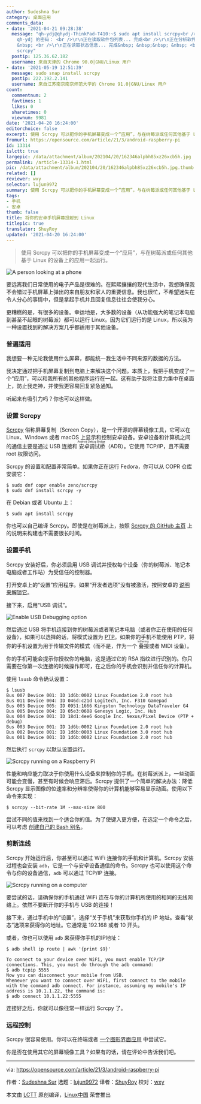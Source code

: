 ```yaml
---
author: Sudeshna Sur
category: 桌面应用
comments_data:
- date: '2021-04-21 09:28:38'
  message: "qh-ydj@qhydj-ThinkPad-T410:~$ sudo apt install scrcpy<br />\r\n[sudo]
    qh-ydj 的密码： <br />\r\n正在读取软件包列表... 完成<br />\r\n正在分析软件包的依赖关系树&nbsp; &nbsp;&nbsp;
    &nbsp; <br />\r\n正在读取状态信息... 完成&nbsp; &nbsp;&nbsp; &nbsp; <br />\r\nE: 无法定位软件包
    scrcpy"
  postip: 125.36.62.182
  username: 来自天津的 Chrome 90.0|GNU/Linux 用户
- date: '2021-05-19 12:51:39'
  message: sudo snap install scrcpy
  postip: 222.192.2.141
  username: 来自江苏南京南京师范大学的 Chrome 91.0|GNU/Linux 用户
count:
  commentnum: 2
  favtimes: 1
  likes: 0
  sharetimes: 0
  viewnum: 9981
date: '2021-04-20 16:24:00'
editorchoice: false
excerpt: 使用 Scrcpy 可以把你的手机屏幕变成一个“应用”，与在树莓派或任何其他基于 Linux 的设备上的应用一起运行。
fromurl: https://opensource.com/article/21/3/android-raspberry-pi
id: 13314
islctt: true
largepic: /data/attachment/album/202104/20/162346alpbh85xz26xcb5h.jpg
permalink: /article-13314-1.html
pic: /data/attachment/album/202104/20/162346alpbh85xz26xcb5h.jpg.thumb.jpg
related: []
reviewer: wxy
selector: lujun9972
summary: 使用 Scrcpy 可以把你的手机屏幕变成一个“应用”，与在树莓派或任何其他基于 Linux 的设备上的应用一起运行。
tags:
- 手机
- 安卓
thumb: false
title: 将你的安卓手机屏幕投射到 Linux
titlepic: true
translator: ShuyRoy
updated: '2021-04-20 16:24:00'
---
```



> 
> 使用 Scrcpy 可以把你的手机屏幕变成一个“应用”，与在树莓派或任何其他基于 Linux 的设备上的应用一起运行。
> 
> 
> 


![](/data/attachment/album/202104/20/162346alpbh85xz26xcb5h.jpg "A person looking at a phone")


要远离我们日常使用的电子产品是很难的。在熙熙攘攘的现代生活中，我想确保我不会错过手机屏幕上弹出的来自朋友和家人的重要信息。我也很忙，不希望迷失在令人分心的事情中，但是拿起手机并且回复信息往往会使我分心。


更糟糕的是，有很多的设备。幸运地是，大多数的设备（从功能强大的笔记本电脑到甚至不起眼的树莓派）都可以运行 Linux。因为它们运行的是 Linux，所以我为一种设置找到的解决方案几乎都适用于其他设备。


### 普遍适用


我想要一种无论我使用什么屏幕，都能统一我生活中不同来源的数据的方法。


我决定通过把手机屏幕复制到电脑上来解决这个问题。本质上，我把手机变成了一个“应用”，可以和我所有的其他程序运行在一起。这有助于我将注意力集中在桌面上，防止我走神，并使我更容易回复紧急通知。


听起来有吸引力吗？你也可以这样做。


### 设置 Scrcpy


[Scrcpy](https://github.com/Genymobile/scrcpy) 俗称屏幕复制（Screen Copy），是一个开源的屏幕镜像工具，它可以在 Linux、Windows 或者 macOS 上显示和控制安卓设备。安卓设备和计算机之间的通信主要是通过 USB 连接和<ruby> 安卓调试桥 <rt>  Android Debug Bridge </rt></ruby>（ADB）。它使用 TCP/IP，且不需要 root 权限访问。


Scrcpy 的设置和配置非常简单。如果你正在运行 Fedora，你可以从 COPR 仓库安装它：



```
$ sudo dnf copr enable zeno/scrcpy
$ sudo dnf install scrcpy -y

```

在 Debian 或者 Ubuntu 上：



```
$ sudo apt install scrcpy

```

你也可以自己编译 Scrcpy。即使是在树莓派上，按照 [Scrcpy 的 GitHub 主页](https://github.com/Genymobile/scrcpy/blob/master/BUILD.md) 上的说明来构建也不需要很长时间。


### 设置手机


Scrcpy 安装好后，你必须启用 USB 调试并授权每个设备（你的树莓派、笔记本电脑或者工作站）为受信任的控制器。


打开安卓上的“设置”应用程序。如果“开发者选项”没有被激活，按照安卓的 [说明来解锁它](https://developer.android.com/studio/debug/dev-options)。


接下来，启用“USB 调试”。


![Enable USB Debugging option](/data/attachment/album/202104/20/162410cp1gqxqueloeuost.jpg "Enable USB Debugging option")


然后通过 USB 将手机连接到你的树莓派或者笔记本电脑（或者你正在使用的任何设备），如果可以选择的话，将模式设置为 [PTP](https://en.wikipedia.org/wiki/Picture_Transfer_Protocol)。如果你的手机不能使用 PTP，将你的手机设置为用于传输文件的模式（而不是，作为一个<ruby> 叠接 <rt>  tethering </rt></ruby>或者 MIDI 设备）。


你的手机可能会提示你授权你的电脑，这是通过它的 RSA 指纹进行识别的。你只需要在你第一次连接的时候操作即可，在之后你的手机会识别并信任你的计算机。


使用 `lsusb` 命令确认设置：



```
$ lsusb
Bus 007 Device 001: ID 1d6b:0002 Linux Foundation 2.0 root hub
Bus 011 Device 004: ID 046d:c21d Logitech, Inc. F310 Gamepad
Bus 005 Device 005: ID 0951:1666 Kingston Technology DataTraveler G4
Bus 005 Device 004: ID 05e3:0608 Genesys Logic, Inc. Hub
Bus 004 Device 001: ID 18d1:4ee6 Google Inc. Nexus/Pixel Device (PTP + debug)
Bus 003 Device 001: ID 1d6b:0002 Linux Foundation 2.0 root hub
Bus 002 Device 001: ID 1d6b:0003 Linux Foundation 3.0 root hub
Bus 001 Device 001: ID 1d6b:0002 Linux Foundation 2.0 root hub

```

然后执行 `scrcpy` 以默认设置运行。


![Scrcpy running on a Raspberry Pi](/data/attachment/album/202104/20/162411i0p6l5y1dt60e06d.jpg "Scrcpy running on a Raspberry Pi")


性能和响应能力取决于你使用什么设备来控制你的手机。在树莓派派上，一些动画可能会变慢，甚至有时候会响应滞后。Scrcpy 提供了一个简单的解决办法：降低 Scrcpy 显示图像的位速率和分辨率使得你的计算机能够容易显示动画。使用以下命令来实现：



```
$ scrcpy --bit-rate 1M --max-size 800

```

尝试不同的值来找到一个适合你的值。为了使键入更方便，在选定一个命令之后，可以考虑 [创建自己的 Bash 别名](https://opensource.com/article/19/7/bash-aliases)。


### 剪断连线


Scrcpy 开始运行后，你甚至可以通过 WiFi 连接你的手机和计算机。Scrcpy 安装过程也会安装 `adb`，它是一个与安卓设备通信的命令。Scrcpy 也可以使用这个命令与你的设备通信，`adb` 可以通过 TCP/IP 连接。


![Scrcpy running on a computer](/data/attachment/album/202104/20/162412thlc45t3hl32l202.png "Scrcpy running on a computer")


要尝试的话，请确保你的手机通过 WiFi 连在与你的计算机所使用的相同的无线网络上。依然不要断开你的手机与 USB 的连接！


接下来，通过手机中的“设置”，选择“关于手机”来获取你手机的 IP 地址。查看“状态”选项来获得你的地址。它通常是 192.168 或者 10 开头。


或者，你也可以使用 `adb` 来获得你手机的IP地址：



```
$ adb shell ip route | awk '{print $9}'

To connect to your device over WiFi, you must enable TCP/IP connections. This, you must do through the adb command:
$ adb tcpip 5555
Now you can disconnect your mobile from USB.
Whenever you want to connect over WiFi, first connect to the mobile with the command adb connect. For instance, assuming my mobile's IP address is 10.1.1.22, the command is:
$ adb connect 10.1.1.22:5555

```

连接好之后，你就可以像往常一样运行 Scrcpy 了。


### 远程控制


Scrcpy 很容易使用。你可以在终端或者 [一个图形界面应用](https://opensource.com/article/19/9/mirror-android-screen-guiscrcpy) 中尝试它。


你是否在使用其它的屏幕镜像工具？如果有的话，请在评论中告诉我们吧。




---


via: <https://opensource.com/article/21/3/android-raspberry-pi>


作者：[Sudeshna Sur](https://opensource.com/users/sudeshna-sur) 选题：[lujun9972](https://github.com/lujun9972) 译者：[ShuyRoy](https://github.com/ShuyRoy) 校对：[wxy](https://github.com/wxy)


本文由 [LCTT](https://github.com/LCTT/TranslateProject) 原创编译，[Linux中国](https://linux.cn/) 荣誉推出